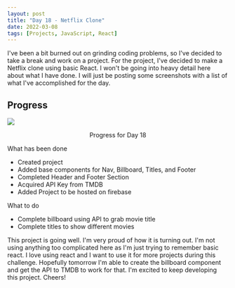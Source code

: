 ```yaml
---
layout: post
title: "Day 18 - Netflix Clone"
date: 2022-03-08
tags: [Projects, JavaScript, React]
---
```


I've been a bit burned out on grinding coding problems, so I've decided to take a break and work on a project. For the project, I've decided to make a Netflix clone using basic React.  I won't be going into heavy detail here about what I have done. I will just be posting some screenshots with a list of what I've accomplished for the day.

## Progress

![]("../assets/img/progress.png")
<p align="center">Progress for Day 18</p>

What has been done
* Created project
* Added base components for Nav, Billboard, Titles, and Footer
* Completed Header and Footer Section
* Acquired API Key from TMDB
* Added Project to be hosted on firebase

What to do
* Complete billboard using API to grab movie title
* Complete titles to show different movies

This project is going well. I'm very proud of how it is turning out. I'm not using anything too complicated here as I'm just trying to remember basic react. I love using react and I want to use it for more projects during this challenge. Hopefully tomorrow I'm able to create the billboard component and get the API to TMDB to work for that. I'm excited to keep developing this project. Cheers!
